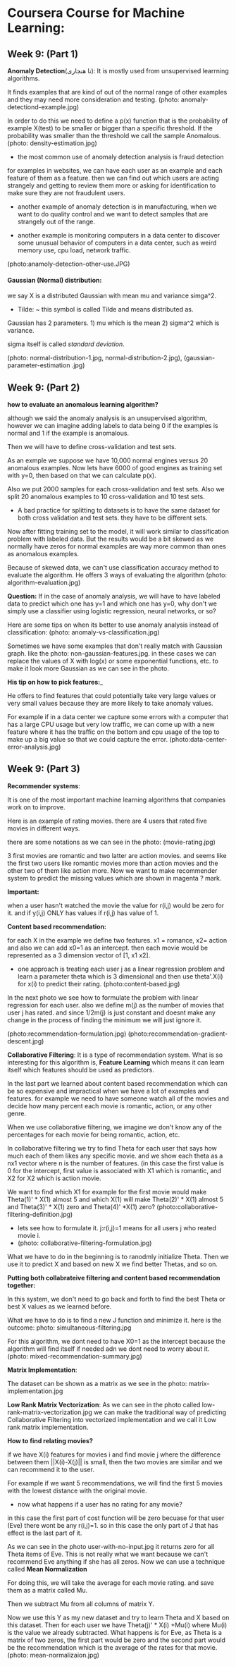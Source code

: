 # Coursera Course for Machine Learning:


## Week 9: (Part 1)

__Anomaly Detection__(نا هنجاری): It is mostly used from unsupervised learrning algorithms.

It finds examples that are kind of out of the normal range of other examples and they may need more consideration and testing.
(photo: anomaly-detectiond-example.jpg)

In order to do this we need to define a p(x) function that is the probability of example X(test) to be smaller or bigger than a specific threshold. If the probability was smaller than the threshold we call the sample Anomalous.
(photo: density-estimation.jpg)

- the most common use of anomaly detection analysis is  fraud detection

for examples in websites, we can have each user as an example and each feature of them as a feature. then we can find out which users are acting strangely and getting to review them more or asking for identification to make sure they are not fraudulent users.


- another example of anomaly detection is in manufacturing, when we want to do quality control and we want to detect samples that are strangely out of the range.

- another example is monitoring computers in a data center to discover some unusual behavior of computers in a data center, such as weird memory use, cpu load, network traffic.

(photo:anamoly-detection-other-use.JPG)


#### Gaussian (Normal) distribution:

we say X is a distributed Gaussian with mean mu and variance simga^2.

- Tilde: ~   this symbol is called Tilde and means distributed as.

Gaussian has 2 parameters. 1) mu which is the mean  2) sigma^2 which is variance.

sigma itself is called _standard deviation_.

(photo: normal-distribution-1.jpg, normal-distribution-2.jpg), (gaussian-parameter-estimation
.jpg)


## Week 9: (Part 2)

__how to evaluate an anomalous learning algorithm?__

although we said the anomaly analysis is an unsupervised algorithm, however we can imagine adding labels to data being 0 if  the examples is normal and 1 if the example is anomalous.

Then we will have to define cross-validation and test sets.

As an exmple we suppose we have 10,000 normal engines versus 20 anomalous examples. Now lets have 6000 of good engines as training set with y=0, then based on that we can calculate p(x).

Also we put 2000 samples for each cross-validation and test sets.
Also we split 20 anomalous examples to 10 cross-validation and 10 test sets.


- A bad practice for splitting to datasets is to have the same dataset for both cross validation and test sets. they have to be different sets.

Now after fitting training set to the model, it will work similar to classification problem with labeled data. But the results would be a bit skewed as we normally have zeros for normal examples are way more common than ones as anomalous examples.

Because of skewed data, we can't use classification accuracy method to evaluate the algorithm.
He offers 3 ways of evaluating the algorithm (photo: algorithm-evaluation.jpg)

__Question:__ If in the case of anomaly analysis, we will have to have labeled data to predict which one has y=1 and which one has y=0, why don't we simply use a classifier using logistic regression, neural networks, or so?

Here are some tips on when its better to use anomaly analysis instead of classification:
(photo: anomaly-vs-classification.jpg)

Sometimes we have some examples that don't really match with Gaussian graph. like the photo: non-gaussian-features.jpg. in these cases we can replace the values of X with log(x) or some exponential functions, etc. to make it look more Gaussian as we can see in the photo.

__His tip on how to pick features:___

He offers to find features that could potentially take very large values or very small values because they are more likely to take anomaly values.

For example if in a data center we capture some errors with a computer that has a large CPU usage but very low traffic, we can come up with a new feature where it has the traffic on the bottom and cpu usage of the top to make up a big value so that we could capture the error.
(photo:data-center-error-analysis.jpg)

## Week 9: (Part 3)


__Recommender systems__:

It is one of the most important machine learning algorithms that companies work on to improve.

Here is an example of rating movies. there are 4 users that rated five movies in different ways.

there are some notations as we can see in the photo: (movie-rating.jpg)

3 first movies are romantic and two latter are action movies. and seems like the first two users like romantic movies more than action movies and the other two of them like action more. Now we want to make recommender system to predict the missing values which are shown in magenta ? mark.

__Important:__

when a user hasn't watched the movie the value for r(i,j) would be zero for it. and if y(i,j) ONLY has values if r(i,j) has value of 1.

__Content based recommendation:__

for each X in the example we define two features. x1 = romance, x2= action and also we can add x0=1 as an intercept. then each movie would be represented as a 3 dimension vector of [1, x1 x2].

- one approach is treating each user j as a linear regression problem and learn a parameter theta which is 3 dimensional and then use theta'.X(i) for x(i) to predict their rating.
 (photo:content-based.jpg)

 In the next photo we see how to formulate the problem with linear regression for each user. also we define m(j) as the number of movies that user j has rated. and since 1/2m(j) is just constant and doesnt make any change in the process of finding the minimum we will just ignore it.

(photo:recommendation-formulation.jpg)
(photo:recommendation-gradient-descent.jpg)

__Collaborative Filtering__: It is a type of recommendation system. What is so interesting for this algorithm is, __Feature Learning__ which means it can learn itself which features should be used as predictors.


In the last part we learned about content based recommendation which can be so expensive and impractical when we have a lot of examples and features. for example we need to have someone watch all of the movies and decide how many percent each movie is romantic, action, or any other genre.

When we use collaborative filtering, we imagine we don't know any of the percentages for each movie for being romantic, action, etc.

In collaborative filtering we try to find Theta for each user that says how much each of them likes any specific movie. and we show each theta as a nx1 vector where n is the number of features. (in this case the first value is 0 for the intercept, first value is associated with X1 which is romantic, and X2 for X2 which is action movie.

We want to find which X1 for example for the first movie would make Theta(1)' * X(1) almost 5 and which X(1) will make Theta(2)' * X(1) almost 5 and Theta(3)' * X(1) zero and Theta(4)' *X(1) zero?
(photo:collaborative-filtering-definition.jpg)

- lets see how to formulate it.    j:r(i,j)=1 means for all users j who reated movie i.
- (photo: collaborative-filtering-formulation.jpg)

What we have to do in the beginning is to ranodmly initialize Theta. Then we use it to predict X and based on new X we find better Thetas, and so on.

__Putting both collabrateive filtering and content based recommendation together:__

In this system, we don't need to go back and forth to find the best Theta or best X values as we learned before.

What we have to do is to find a new J function and minimize it. here is the outcome:
photo: simultaneous-filtering.jpg

For this algorithm, we dont need to have X0=1 as the intercept because the algorithm will find itself if needed adn we dont need to worry about it.
(photo: mixed-recommendation-summary.jpg)

__Matrix Implementation__:

The dataset can be shown as a matrix as we see in the photo: matrix-implementation.jpg

__Low Rank Matrix Vectorization__:
As we can see in the photo called low-rank-matrix-vectorization.jpg we can make the traditional way of predicting Collaborative Filtering into vectorized implementation and we call it Low rank matrix implementation.

__How to find relating movies?__

if we have X(i) features for movies i and find movie j where the difference between them ||X(i)-X(j)|| is small, then the two movies are similar and we can recommend it to the user.

For example if we want 5 recommendations, we will find the first 5 movies with the lowest distance with the original movie.

- now what happens if a user has no rating for any movie?

in this case the first part of cost function will be zero becuase for that user (Eve) there wont be any r(i,j)=1. so in this case the only part of J that has effect is the last part of it.

As we can see in the photo user-with-no-input.jpg
it returns zero for all Theta items of Eve. This is not really what we want because we can't recommend Eve anything if she has all zeros.
Now we can use a technique called __Mean Normalization__

For doing this, we will take the average for each movie rating. and save them as a matrix called Mu.

Then we subtract Mu from all columns of matrix Y.


Now we use this Y as my new dataset and try to learn Theta and X based on this dataset.
Then for each user we have Theta(j)' * X(i) +Mu(i)  where Mu(i) is the value we already subtracted. What happens is for Eve, as Theta is a matrix of two zeros, the first part would be zero and the second part would be the recommendation which is the average of the rates for that movie.
(photo: mean-normalizaion.jpg)
